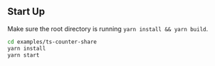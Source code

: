 ## Start Up

Make sure the root directory is running `yarn install && yarn build`.

```sh
cd examples/ts-counter-share
yarn install
yarn start
```

